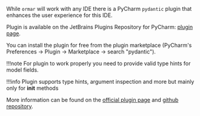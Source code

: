 While `ormar` will work with any IDE there is a PyCharm `pydantic` plugin that enhances the user experience for this IDE.

Plugin is available on the JetBrains Plugins Repository for PyCharm: [plugin page][plugin page].

You can install the plugin for free from the plugin marketplace
(PyCharm's Preferences -> Plugin -> Marketplace -> search "pydantic").

!!!note
    For plugin to work properly you need to provide valid type hints for model fields.
   
!!!info
    Plugin supports type hints, argument inspection and more but mainly only for __init__ methods
    
More information can be found on the
[official plugin page](https://plugins.jetbrains.com/plugin/12861-pydantic)
and [github repository](https://github.com/koxudaxi/pydantic-pycharm-plugin).

[plugin page]: https://plugins.jetbrains.com/plugin/12861-pydantic
